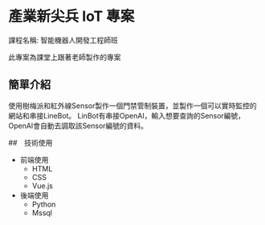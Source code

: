 # 產業新尖兵 IoT 專案

課程名稱: 智能機器人開發工程師班

此專案為課堂上跟著老師製作的專案

## 簡單介紹
使用樹梅派和紅外線Sensor製作一個門禁管制裝置，並製作一個可以實時監控的網站和串接LineBot。
LinBot有串接OpenAI，輸入想要查詢的Sensor編號，OpenAI會自動去調取該Sensor編號的資料。

##　技術使用
- 前端使用
    - HTML
    - CSS
    - Vue.js
- 後端使用
    - Python
    - Mssql
